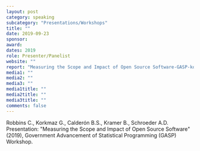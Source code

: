 ```yaml
---
layout: post
category: speaking
subcategory: "Presentations/Workshops"
title: ""
date: 2019-09-23
sponsor:
award:
dates: 2019
role: Presenter/Panelist
website: ""
report: "Measuring the Scope and Impact of Open Source Software-GASP-korkmaz-schroeder.pdf"
media1: ""
media2: ""
media3: ""
media1title: ""
media2title: ""
media3title: ""
comments: false
---
```


Robbins C., Korkmaz G., Calderón B.S., Kramer B., Schroeder A.D. Presentation: "Measuring the Scope and Impact of Open Source Software" (2019), Government Advancement of Statistical Programming (GASP) Workshop.
